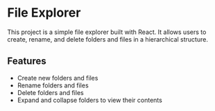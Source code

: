 # File Explorer

This project is a simple file explorer built with React. It allows users to create, rename, and delete folders and files in a hierarchical structure.

## Features

- Create new folders and files
- Rename folders and files
- Delete folders and files
- Expand and collapse folders to view their contents